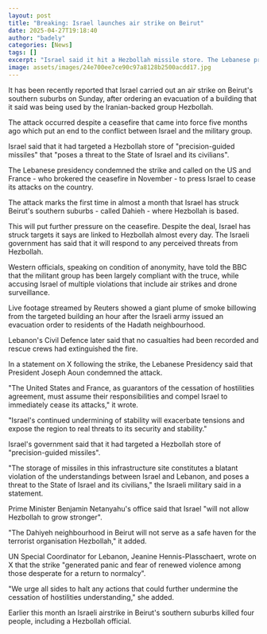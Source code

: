 ```yaml
---
layout: post
title: "Breaking: Israel launches air strike on Beirut"
date: 2025-04-27T19:18:40
author: "badely"
categories: [News]
tags: []
excerpt: "Israel said it hit a Hezbollah missile store. The Lebanese presidency urged the US and France to press Israel to cease its attacks."
image: assets/images/24e700ee7ce90c97a8128b2500acdd17.jpg
---
```


It has been recently reported that Israel carried out an air strike on Beirut's southern suburbs on Sunday, after ordering an evacuation of a building that it said was being used by the Iranian-backed group Hezbollah.

The attack occurred despite a ceasefire that came into force five months ago which put an end to the conflict between Israel and the military group.

Israel said that it had targeted a Hezbollah store of "precision-guided missiles" that "poses a threat to the State of Israel and its civilians".

The Lebanese presidency condemned the strike and called on the US and France - who brokered the ceasefire in November - to press Israel to cease its attacks on the country.

The attack marks the first time in almost a month that Israel has struck Beirut's southern suburbs - called Dahieh - where Hezbollah is based.

This will put further pressure on the ceasefire. Despite the deal, Israel has struck targets it says are linked to Hezbollah almost every day. The Israeli government has said that it will respond to any perceived threats from Hezbollah.

Western officials, speaking on condition of anonymity, have told the BBC that the militant group has been largely compliant with the truce, while accusing Israel of multiple violations that include air strikes and drone surveillance.

Live footage streamed by Reuters showed a giant plume of smoke billowing from the targeted building an hour after the Israeli army issued an evacuation order to residents of the Hadath neighbourhood.

Lebanon's Civil Defence later said that no casualties had been recorded and rescue crews had extinguished the fire.

In a statement on X following the strike, the Lebanese Presidency said that President Joseph Aoun condemned the attack.

"The United States and France, as guarantors of the cessation of hostilities agreement, must assume their responsibilities and compel Israel to immediately cease its attacks," it wrote.

"Israel's continued undermining of stability will exacerbate tensions and expose the region to real threats to its security and stability."

Israel's government said that it had targeted a Hezbollah store of "precision-guided missiles".

"The storage of missiles in this infrastructure site constitutes a blatant violation of the understandings between Israel and Lebanon, and poses a threat to the State of Israel and its civilians," the Israeli military said in a statement.

Prime Minister Benjamin Netanyahu's office said that Israel "will not allow Hezbollah to grow stronger".

"The Dahiyeh neighbourhood in Beirut will not serve as a safe haven for the terrorist organisation Hezbollah," it added.

UN Special Coordinator for Lebanon, Jeanine Hennis-Plasschaert, wrote on X that the strike "generated panic and fear of renewed violence among those desperate for a return to normalcy".

"We urge all sides to halt any actions that could further undermine the cessation of hostilities understanding," she added.

Earlier this month an Israeli airstrike in Beirut's southern suburbs killed four people, including a Hezbollah official.

